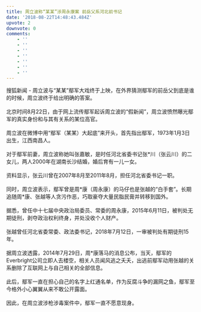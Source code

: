 ```yaml
---
title: 周立波称“某某”涉周永康案 前岳父系河北前书记
date: '2018-08-22T14:48:43.484Z'
upvote: 2
downvote: 0
comments:
    - ''
    - ''
    - ''
    - ''
    - ''
    - ''
    - ''
---
```


<div class="article">搜狐新闻 - 周立波与“某某”鄢军大戏终于上映，在外界猜测鄢军的前岳父到底是谁的时候，周立波终于给出明确的答案。<br><br>北京时间8月22日，由于网上流传鄢军起诉周立波的“假新闻”，周立波愤然曝光鄢军的真实身份和与其有关系的某位高官。<br><br>周立波在微博中用“鄢军（某某）大起底”来开头，首先指出鄢军，1973年1月3日出生，江西南昌人。<br><br>对于鄢军前妻，周立波称她叫张嘉敏，是时任河北省委书记张*川（张云川）的二女儿，两人2000年在湖南长沙结婚，婚后育有一儿一女。<br><br>资料显示，张云川曾在2007年8月至2011年8月，担任河北省委书记一职。<br><br>同时，周立波表示，鄢军曾是周*康（周永康）的马仔也是张越的“白手套”。长期追随周*康、张越等人贪污作恶，巧取豪夺大量民脂民膏并转移到国外。<br><br>据悉，曾任中十七届中央政治局委员、常委的周永康，2015年6月11日，被判处无期徒刑，剥夺政治权利终身，并处没收个人财产。<br><br>张越曾任河北省委常委、政法委书记，2018年7月12日，一审被判处有期徒刑15年。<br><br>据周立波透露，2014年7月29日，周*康落马的消息公布，当天，鄢军的Everbright公司立即人去楼空，相关人员闻风逃之夭夭，出逃前鄢军动用张越的关系删除了互联网上与自己相关的全部信息。<br><br>此后，鄢军一直在担心自己的名字上红通名单，作为反腐斗争的漏网之鱼，鄢军至今格外小心翼翼从来不敢公开露面。<br><br>因此，在周立波涉枪涉毒案件中，鄢军一直不愿意现身。</div>
